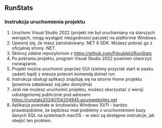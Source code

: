 ## RunStats

### Instrukcja uruchomienia projektu

1.	Uruchom Visual Studio 2022 (projekt nie był uruchamiany na starszych wersjach, mogą wystąpić niezgodności paczek) na platformie Windows.
2.	Upewnij się, że masz zainstalowany .NET 6 SDK. Możesz pobrać go z oficjalnej strony .NET.
3.	Sklonuj zdalne repozytorium z https://github.com/PdoubleU/RunStats
4.	Po pobraniu projektu, program Visual Studio 2022 powinien otworzyć rozwiązanie.
5.	Projekt można uruchomić poprzez GUI (zielony przycisk start w pasku zadań) bądź z wiesza poleceń komendą dotnet run
6.	Instrukcja obsługi aplikacji znajduję się na stronie Home projektu (powinna załadować się jako domyślna)
7.	Jeśli nie możesz uruchomić projektu, możesz skorzystać z wersji udostępnionej publicznie pod adresem: https://runstats20240104204945.azurewebsites.net
8.	Aplikacja powstała w środowisku Windows 10/11 - bardzo prawdopdobne, że będziesz miał problemy z uruchomieniem bazy danych SQL na systemach macOS - w sieci są dostępne instrukcje, jak obejść ten problem.
